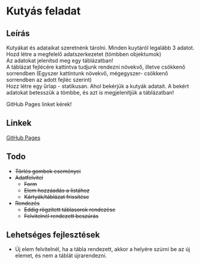 
# Kutyás feladat

## Leírás

Kutyákat és adataikat szeretnénk tárolni. Minden kuytáról legalább 3 adatot. Hozd létre a megfelelő adatszerkezetet (tömbben objektumok)  
Az adatokat jelenítsd meg egy táblázatban!  
A táblázat fejlécére kattintva tudjunk rendezni növekvő, illetve csökkenő sorrendben (Egyszer kattintunk növekvő, mégegyszer- csökkenő sorrendben az adott fejléc szerint)  
Hozz létre egy űrlap - statikusan. Ahol bekérjük a kutyák adatait. A bekért adatokat betesszük a tömbbe, és azt is megjelenítjük a táblázatban!  

GitHub Pages linket kérek!

## Linkek

[GitHub Pages](https://zschopper.github.io/js_kutya_kartya_tabla_form)

## Todo

- ~~Törlés gombok eseményei~~
- ~~Adatfelvitel~~
  - ~~Form~~
  - ~~Elem hozzáadás a listához~~
  - ~~Kártyák/táblázat frissítése~~
- ~~Rendezés~~
  - ~~Eddig rögzített táblasorok rendezése~~
  - ~~Felvitelnél rendezett beszúrás~~

## Lehetséges fejlesztések

  - Új elem felvitelnél, ha a tábla rendezett, akkor a helyére szúrni be az új elemet, és nem a táblát újrarendezni.
